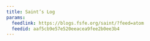 ```yaml
---
title: Saint’s Log
params:
  feedlink: https://blogs.fsfe.org/saint/?feed=atom
  feedid: aaf5cb9e57e520eeacea9fee2b0ee3b4
---
```

